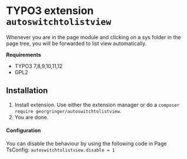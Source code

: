 # TYPO3 extension `autoswitchtolistview`

Whenever you are in the page module and clicking on a sys folder in the page tree, you will be forwarded to list view automatically.

**Requirements**

- TYPO3 7,8,9,10,11,12
- GPL2

## Installation

1) Install extension. Use either the extension manager or do a `composer require georgringer/autoswitchtolistview`.
2) You are done.

#### Configuration

You can disable the behaviour by using the following code in Page TsConfig: `autoswitchtolistview.disable = 1`

